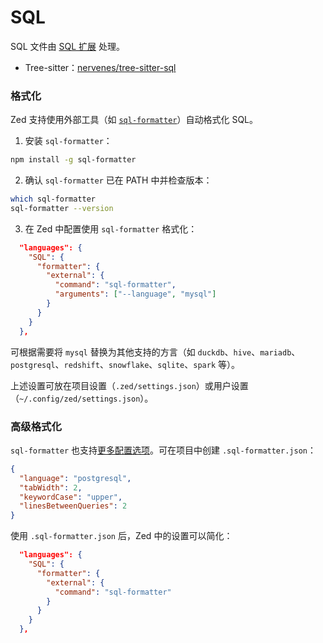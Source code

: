 # SQL

SQL 文件由 [SQL 扩展](https://github.com/zed-extensions/sql) 处理。

- Tree-sitter：[nervenes/tree-sitter-sql](https://github.com/nervenes/tree-sitter-sql)

### 格式化

Zed 支持使用外部工具（如 [`sql-formatter`](https://github.com/sql-formatter-org/sql-formatter)）自动格式化 SQL。

1. 安装 `sql-formatter`：

```sh
npm install -g sql-formatter
```

2. 确认 `sql-formatter` 已在 PATH 中并检查版本：

```sh
which sql-formatter
sql-formatter --version
```

3. 在 Zed 中配置使用 `sql-formatter` 格式化：

```json [settings]
  "languages": {
    "SQL": {
      "formatter": {
        "external": {
          "command": "sql-formatter",
          "arguments": ["--language", "mysql"]
        }
      }
    }
  },
```

可根据需要将 `mysql` 替换为其他支持的方言（如 `duckdb`、`hive`、`mariadb`、`postgresql`、`redshift`、`snowflake`、`sqlite`、`spark` 等）。

上述设置可放在项目设置（`.zed/settings.json`）或用户设置（`~/.config/zed/settings.json`）。

### 高级格式化

`sql-formatter` 也支持[更多配置选项](https://github.com/sql-formatter-org/sql-formatter#configuration-options)。可在项目中创建 `.sql-formatter.json`：

```json [settings]
{
  "language": "postgresql",
  "tabWidth": 2,
  "keywordCase": "upper",
  "linesBetweenQueries": 2
}
```

使用 `.sql-formatter.json` 后，Zed 中的设置可以简化：

```json [settings]
  "languages": {
    "SQL": {
      "formatter": {
        "external": {
          "command": "sql-formatter"
        }
      }
    }
  },
```
